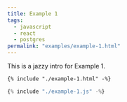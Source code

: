 ```yaml
---
title: Example 1
tags:
  - javascript
  - react
  - postgres
permalink: "examples/example-1.html"
---
```


This is a jazzy intro for Example 1.

<!--more-->

```html
{% include "./example-1.html" -%}
```

```js
{% include "./example-1.js" -%}
```
